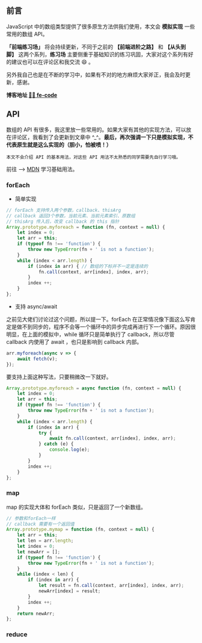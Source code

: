 ## 前言
JavaScript 中的数组类型提供了很多原生方法供我们使用，本文会 **模拟实现** 一些常用的数组 API。

**「前端练习场」** 将会持续更新，不同于之前的 **【前端进阶之路】** 和 **【从头到脚】** 这两个系列，**练习场** 主要侧重于基础知识的练习巩固，大家对这个系列有好的建议也可以在评论区和我交流 😄 。

另外我自己也是在不断的学习中，如果有不对的地方麻烦大家斧正，我会及时更新，感谢。

**博客地址 [🍹🍰 fe-code](https://github.com/wuyawei/fe-code)**
## API
数组的 API 有很多，我这里放一些常用的。如果大家有其他的实现方法，可以放在评论区，我看到了会更新到文章中 ^_^。**最后，再次强调一下只是模拟实现，不代表原生就是这么实现的（胆小，怕被喷！）**
```!
本文不会介绍 API 的基本用法，对这些 API 用法不太熟悉的同学需要先自行学习哦。
```
前往 —> [MDN](https://developer.mozilla.org/zh-CN/docs/Web/JavaScript/Reference/Global_Objects/Array) 学习基础用法。
### forEach
* 简单实现
``` javascript
// forEach 支持传入两个参数，callback、thisArg
// callback 返回3个参数，当前元素、当前元素索引、原数组
// thisArg 传入后，改变 callback 的 this 指针
Array.prototype.myforeach = function (fn, context = null) {
    let index = 0;
    let arr = this;
    if (typeof fn !== 'function') {
        throw new TypeError(fn + ' is not a function');
    }
    while (index < arr.length) {
        if (index in arr) { // 数组的下标并不一定是连续的
            fn.call(context, arr[index], index, arr);
        }
        index ++;
    }
};
```
* 支持 async/await

之前见大佬们讨论过这个问题，所以提一下。forEach 在正常情况像下面这么写肯定是做不到同步的，程序不会等一个循环中的异步完成再进行下一个循环。原因很明显，在上面的模拟中，while 循环只是简单执行了 callback，所以尽管 callback 内使用了 await ，也只是影响到 callback 内部。
``` javascript
arr.myforeach(async v => {
    await fetch(v);
});
```
要支持上面这种写法，只要稍微改一下就好。
``` javascript
Array.prototype.myforeach = async function (fn, context = null) {
    let index = 0;
    let arr = this;
    if (typeof fn !== 'function') {
        throw new TypeError(fn + ' is not a function');
    }
    while (index < arr.length) {
        if (index in arr) {
            try {
                await fn.call(context, arr[index], index, arr);
            } catch (e) {
                console.log(e);
            }
        }
        index ++;
    }
};
```
### map
map 的实现大体和 forEach 类似，只是返回了一个新数组。
``` javascript
// 参数和forEach一样
// callback 需要有一个返回值
Array.prototype.mymap = function (fn, context = null) {
    let arr = this;
    let len = arr.length;
    let index = 0;
    let newArr = [];
    if (typeof fn !== 'function') {
        throw new TypeError(fn + ' is not a function');
    }
    while (index < len) {
        if (index in arr) {
            let result = fn.call(context, arr[index], index, arr);
            newArr[index] = result;
        }
        index ++;
    }
    return newArr;
};
```
### reduce